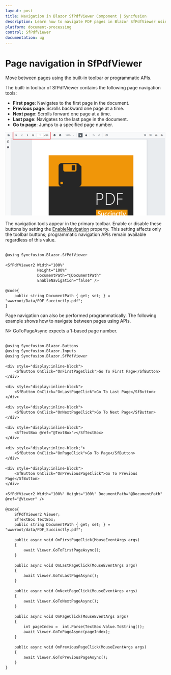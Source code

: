 ```yaml
---
layout: post
title: Navigation in Blazor SfPdfViewer Component | Syncfusion
description: Learn how to navigate PDF pages in Blazor SfPdfViewer using toolbar buttons and programmatic APIs—first, previous, next, last, and go to page.
platform: document-processing
control: SfPdfViewer
documentation: ug
---
```


# Page navigation in SfPdfViewer

Move between pages using the built-in toolbar or programmatic APIs.

The built-in toolbar of SfPdfViewer contains the following page navigation tools:

* **First page**: Navigates to the first page in the document.
* **Previous page**: Scrolls backward one page at a time.
* **Next page**: Scrolls forward one page at a time.
* **Last page**: Navigates to the last page in the document.
* **Go to page**: Jumps to a specified page number.

![Page navigation tools in Blazor SfPdfViewer](../../blazor-classic/images/blazor-pdfviewer-page-navigation.png)

The navigation tools appear in the primary toolbar. Enable or disable these buttons by setting the [EnableNavigation](https://help.syncfusion.com/cr/blazor/Syncfusion.Blazor.SfPdfViewer.PdfViewerBase.html#Syncfusion_Blazor_SfPdfViewer_PdfViewerBase_EnableNavigation) property. This setting affects only the toolbar buttons; programmatic navigation APIs remain available regardless of this value.

```cshtml

@using Syncfusion.Blazor.SfPdfViewer

<SfPdfViewer2 Width="100%"
              Height="100%"
              DocumentPath="@DocumentPath"
              EnableNavigation="false" />

@code{
    public string DocumentPath { get; set; } = "wwwroot/Data/PDF_Succinctly.pdf";
}

```

Page navigation can also be performed programmatically. The following example shows how to navigate between pages using APIs. 

N> GoToPageAsync expects a 1-based page number.

```cshtml

@using Syncfusion.Blazor.Buttons
@using Syncfusion.Blazor.Inputs
@using Syncfusion.Blazor.SfPdfViewer

<div style="display:inline-block">
    <SfButton OnClick="OnFirstPageClick">Go To First Page</SfButton>
</div>

<div style="display:inline-block">
    <SfButton OnClick="OnLastPageClick">Go To Last Page</SfButton>
</div>

<div style="display:inline-block">
    <SfButton OnClick="OnNextPageClick">Go To Next Page</SfButton>
</div>

<div style="display:inline-block">
    <SfTextBox @ref="@TextBox"></SfTextBox>
</div>

<div style="display:inline-block;">
    <SfButton OnClick="OnPageClick">Go To Page</SfButton>
</div>

<div style="display:inline-block">
    <SfButton OnClick="OnPreviousPageClick">Go To Previous Page</SfButton>
</div>

<SfPdfViewer2 Width="100%" Height="100%" DocumentPath="@DocumentPath" @ref="@Viewer" />

@code{
    SfPdfViewer2 Viewer;
    SfTextBox TextBox;
    public string DocumentPath { get; set; } = "wwwroot/data/PDF_Succinctly.pdf";

    public async void OnFirstPageClick(MouseEventArgs args)
    {
        await Viewer.GoToFirstPageAsync();
    }

    public async void OnLastPageClick(MouseEventArgs args)
    {
        await Viewer.GoToLastPageAsync();
    }

    public async void OnNextPageClick(MouseEventArgs args)
    {
        await Viewer.GoToNextPageAsync();
    }

    public async void OnPageClick(MouseEventArgs args)
    {
        int pageIndex =  int.Parse(TextBox.Value.ToString());
        await Viewer.GoToPageAsync(pageIndex);
    }

    public async void OnPreviousPageClick(MouseEventArgs args)
    {
        await Viewer.GoToPreviousPageAsync();
    }
}

```